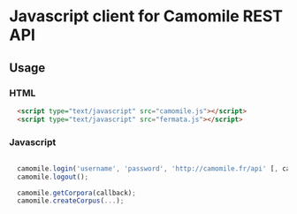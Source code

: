 # Javascript client for Camomile REST API


## Usage

### HTML

```html
  <script type="text/javascript" src="camomile.js"></script>
  <script type="text/javascript" src="fermata.js"></script>
```

### Javascript

```javascript
  
  camomile.login('username', 'password', 'http://camomile.fr/api' [, callback]);
  camomile.logout();

  camomile.getCorpora(callback);
  camomile.createCorpus(...);

```
